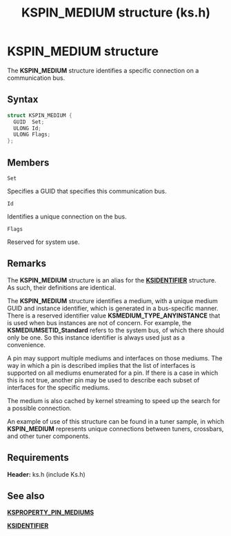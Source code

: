 ﻿---
title: KSPIN_MEDIUM structure (ks.h)
description: The KSPIN_MEDIUM structure identifies a specific connection on a communication bus.
ms.date: 07/07/2021
ms.localizationpriority: medium
---


# KSPIN_MEDIUM structure

The **KSPIN_MEDIUM** structure identifies a specific connection on a communication bus.

## Syntax

```cpp
struct KSPIN_MEDIUM {
  GUID  Set;
  ULONG Id;
  ULONG Flags;
};
```

## Members

`Set`

Specifies a GUID that specifies this communication bus.

`Id`

Identifies a unique connection on the bus.

`Flags`

Reserved for system use.

## Remarks

The **KSPIN_MEDIUM** structure is an alias for the [**KSIDENTIFIER**](/windows-hardware/drivers/ddi/ks/ns-ks-ksidentifier) structure. As such, their definitions are identical.

The **KSPIN_MEDIUM** structure identifies a medium, with a unique medium GUID and instance identifier, which is generated in a bus-specific manner. There is a reserved identifier value **KSMEDIUM_TYPE_ANYINSTANCE** that is used when bus instances are not of concern. For example, the **KSMEDIUMSETID_Standard** refers to the system bus, of which there should only be one. So this instance identifier is always used just as a convenience.

A pin may support multiple mediums and interfaces on those mediums. The way in which a pin is described implies that the list of interfaces is supported on all mediums enumerated for a pin. If there is a case in which this is not true, another pin may be used to describe each subset of interfaces for the specific mediums.

The medium is also cached by kernel streaming to speed up the search for a possible connection.

An example of use of this structure can be found in a tuner sample, in which **KSPIN_MEDIUM** represents unique connections between tuners, crossbars, and other tuner components.

## Requirements

**Header:** ks.h (include Ks.h)

## See also

[**KSPROPERTY_PIN_MEDIUMS**](./ksproperty-pin-mediums.md)

[**KSIDENTIFIER**](/windows-hardware/drivers/ddi/ks/ns-ks-ksidentifier)